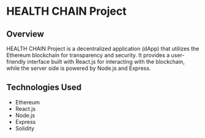 # HEALTH CHAIN Project

## Overview

HEALTH CHAIN Project is a decentralized application (dApp) that utilizes the Ethereum blockchain for transparency and security. It provides a user-friendly interface built with React.js for interacting with the blockchain, while the server side is powered by Node.js and Express.

## Technologies Used

- Ethereum
- React.js
- Node.js
- Express
- Solidity
